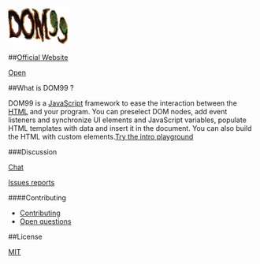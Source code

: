 ![DOM99](images/visual.png)

##[Official Website](https://cdn.rawgit.com/GrosSacASac/DOM99/1.18.2/documentation/documentation.html)

[Open](https://cdn.rawgit.com/GrosSacASac/DOM99/1.18.2/documentation/documentation.html)


##What is DOM99 ?

DOM99 is a [JavaScript](https://en.wikipedia.org/wiki/JavaScript) framework to ease the interaction between the [HTML](https://en.wikipedia.org/wiki/HTML) and your program. You can preselect DOM nodes, add event listeners and synchronize UI elements and JavaScript variables, populate HTML templates with data and insert it in the document. You can also build the HTML with custom elements.[Try the intro playground](http://jsbin.com/kepohibavo/1/edit?html,js,output)


###Discussion

[Chat](https://dystroy.org/miaou/3)

[Issues reports](https://github.com/GrosSacASac/DOM99/issues)

####Contributing

 * [Contributing](documentation/contributing.md)
 * [Open questions](documentation/openquestions.md)

##License

[MIT](https://opensource.org/licenses/MIT)
